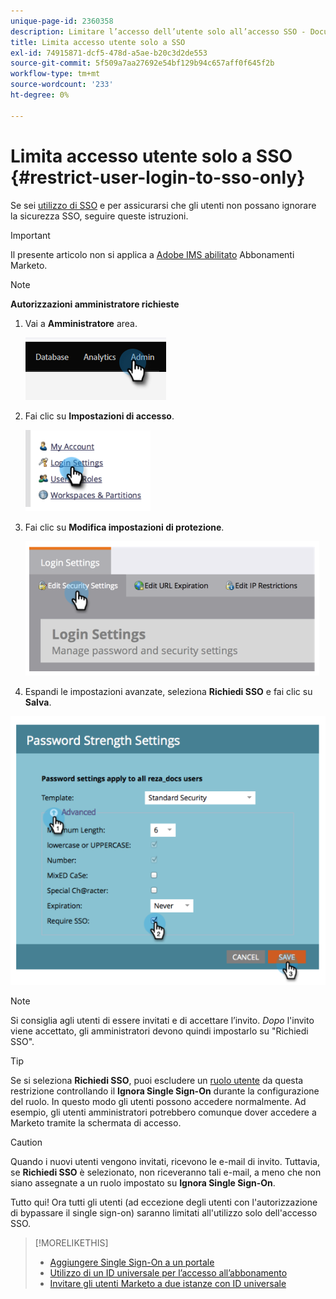 ```yaml
---
unique-page-id: 2360358
description: Limitare l’accesso dell’utente solo all’accesso SSO - Documenti Marketo - Documentazione del prodotto
title: Limita accesso utente solo a SSO
exl-id: 74915871-dcf5-478d-a5ae-b20c3d2de553
source-git-commit: 5f509a7aa27692e54bf129b94c657aff0f645f2b
workflow-type: tm+mt
source-wordcount: '233'
ht-degree: 0%

---
```


# Limita accesso utente solo a SSO {#restrict-user-login-to-sso-only}

Se sei [utilizzo di SSO](/help/marketo/product-docs/administration/additional-integrations/add-single-sign-on-to-a-portal.md) e per assicurarsi che gli utenti non possano ignorare la sicurezza SSO, seguire queste istruzioni.

>[!IMPORTANT]
>
>Il presente articolo non si applica a [Adobe IMS abilitato](/help/marketo/product-docs/administration/marketo-with-adobe-identity/adobe-identity-management-overview.md) Abbonamenti Marketo.

>[!NOTE]
>
>**Autorizzazioni amministratore richieste**

1. Vai a **Amministratore** area.

   ![](assets/restrict-user-login-to-sso-only-1.png)

1. Fai clic su **Impostazioni di accesso**.

   ![](assets/restrict-user-login-to-sso-only-2.png)

1. Fai clic su **Modifica impostazioni di protezione**.

   ![](assets/restrict-user-login-to-sso-only-3.png)

1. Espandi le impostazioni avanzate, seleziona **Richiedi SSO** e fai clic su **Salva**.

![](assets/restrict-user-login-to-sso-only-4.png)

>[!NOTE]
>
>Si consiglia agli utenti di essere invitati e di accettare l’invito. _Dopo_ l&#39;invito viene accettato, gli amministratori devono quindi impostarlo su &quot;Richiedi SSO&quot;.

>[!TIP]
>
>Se si seleziona **Richiedi SSO**, puoi escludere un [ruolo utente](/help/marketo/product-docs/administration/users-and-roles/create-delete-edit-and-change-a-user-role.md) da questa restrizione controllando il **Ignora Single Sign-On** durante la configurazione del ruolo. In questo modo gli utenti possono accedere normalmente. Ad esempio, gli utenti amministratori potrebbero comunque dover accedere a Marketo tramite la schermata di accesso.

>[!CAUTION]
>
>Quando i nuovi utenti vengono invitati, ricevono le e-mail di invito. Tuttavia, se **Richiedi SSO** è selezionato, non riceveranno tali e-mail, a meno che non siano assegnate a un ruolo impostato su **Ignora Single Sign-On**.

Tutto qui! Ora tutti gli utenti (ad eccezione degli utenti con l&#39;autorizzazione di bypassare il single sign-on) saranno limitati all&#39;utilizzo solo dell&#39;accesso SSO.

>[!MORELIKETHIS]
>
>* [Aggiungere Single Sign-On a un portale](/help/marketo/product-docs/administration/additional-integrations/add-single-sign-on-to-a-portal.md)
>* [Utilizzo di un ID universale per l’accesso all’abbonamento](/help/marketo/product-docs/administration/settings/using-a-universal-id-for-subscription-login.md)
>* [Invitare gli utenti Marketo a due istanze con ID universale](https://nation.marketo.com/t5/Knowledgebase/Inviting-Marketo-Users-to-Two-Instances-with-Universal-ID-UID/ta-p/251122)

